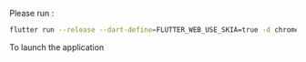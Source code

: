 Please run : 
```bash
flutter run --release --dart-define=FLUTTER_WEB_USE_SKIA=true -d chrome -v
```
To launch the application 